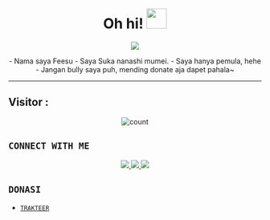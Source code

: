 <h1 align="center">Oh hi! <img src="https://user-images.githubusercontent.com/1303154/88677602-1635ba80-d120-11ea-84d8-d263ba5fc3c0.gif" width="40px" alt=""><br></h1>
<p align="center">
<img src="https://media.tenor.com/rZ1QePZ8NvAAAAAd/mumei-hololive.gif" />
</p>

<p align="center">
-  Nama saya Feesu
-  Saya Suka nanashi mumei.
-  Saya hanya pemula, hehe
-  Jangan bully saya puh, mending donate aja dapet pahala~

</p>

------

## Visitor :
<p align="center">
<img align="center" alt="count" src="https://count.getloli.com/get/@:fainshe?theme=hololive">
</p>

## ```CONNECT WITH ME```
<p align="center">
<a href="https://www.instagram.com/faizputra_m"><img src="https://img.shields.io/badge/Instagram-E4405F?style=for-the-badge&logo=instagram&logoColor=white"/>
<a href="https://www.youtube.com/@fainshe"><img src="https://img.shields.io/badge/YouTube-c4302b?style=for-the-badge&logo=youtube&logoColor=white"/>
<a href="https://wa.me/6285793887010"><img src="https://img.shields.io/badge/WhatsApp-25D366?style=for-the-badge&logo=whatsapp&logoColor=white" /></a>
</p>

## ```DONASI```

- [`TRAKTEER`](https://trakteer.id/feesu)
